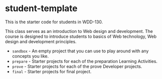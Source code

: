 # student-template
This is the starter code for students in WDD-130.

This class serves as an introduction to Web design and development. The course is designed to introduce students to basics of Web technology,
Web design and development principles.

* `sandbox` - An empty project that you can use to play around with any concepts you like.
* `prepare` - Starter projects for each of the preparation Learning Activities.
* `prove` - Starter projects for each of the prove Developer projects.
* `final` - Starter projects for final project.

